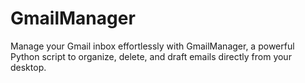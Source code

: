# GmailManager
Manage your Gmail inbox effortlessly with GmailManager, a powerful Python script to organize, delete, and draft emails directly from your desktop.
